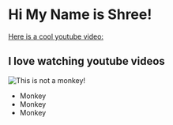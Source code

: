 # **Hi My Name is Shree!**

[Here is a cool youtube video:](https://www.youtube.com/watch?v=-njHjebtIg4)

## I love watching youtube videos

![This is not a monkey!](https://www.google.com/url?sa=i&url=https%3A%2F%2Fwww.npr.org%2Fsections%2Fthetwo-way%2F2014%2F08%2F07%2F338668652%2Fif-a-monkey-takes-a-photo-who-owns-the-copyright&psig=AOvVaw3skURwlQrtDo23nM-oIhCP&ust=1642196618671000&source=images&cd=vfe&ved=0CAsQjRxqFwoTCPC97qLZr_UCFQAAAAAdAAAAABAD)

- Monkey
- Monkey
- Monkey
